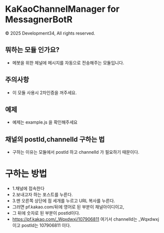 
# KaKaoChannelManager for MessagnerBotR

© 2025 Development34, All rights reserved.

## 뭐하는 모듈 인가요?
* 메봇을 위한 체널에 메시지를 자동으로 전송해주는 모듈입니다.

## 주의사항
* 이 모듈 사용시 2차인증을 꺼주세요.

## 예제
* 예제는 example.js 을 확인해주세요

## 채널의 postId,channelId 구하는 법
* 구하는 이유는 모듈에서 postId 하고 channelId 가 필요하기 때문이다.
# 구하는 방법
* 1.채널에 접속한다
* 2.보내고자 하는 포스트를 누른다.
* 3.맨 오른쪽 상단에 점 세개를 누르고 URL 복사를 누른다.
* 그러면 pf.kakao.com/뒤에 영어로 된 부분이 채널아이디이고,
* 그 뒤에 숫자로 된 부분이 postId이다.
* https://pf.kakao.com/_Wqxdwxj/107906811
여기서 channelId는 _Wqxdwxj 이고 postId는 107906811 이다.
